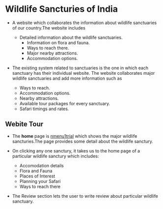 # Wildlife Sancturies of India

* A website which collaborates the information about wildlife sanctuaries of our country.The website includes

    * Detailed information about the wildlife sanctuaries.
		* Information on flora and fauna.
		* Ways to reach there.
		* Major nearby attractions.
		* Accommodation options. 


* The existing system related to sanctuaries is the one in which each sanctuary has their individual website. The website collaborates major wildlife sanctuaries and add more information such as
	* Ways to reach.
	* Accommodation options.
	* Nearby attractions.
	* Available tour packages for every sanctuary.
	* Safari timings and rates.


## Webite Tour
* The **home** page is [nmenu1trial](https://github.com/Bhaveshm23/Wildlife-sancturies/blob/master/nmenu1trial.php) which shows the major wildlife sancturies.The page provides some detail about the wildlife sanctury.

* On clicking any one sanctury, it takes us to the home page of a particular wildlife sanctury which includes:
    * Accomodation details
    * Flora and Fauna
    * Places of Interest
    * Planning your Safari
    * Ways to reach there

* The Review section lets the user to write review about particular wildlife sanctuary.
